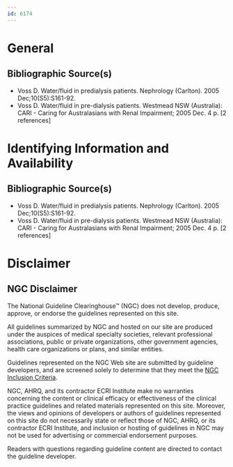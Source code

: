 ```yaml
---
id: 6174
---
```


# General

## Bibliographic Source(s)

- Voss D. Water/fluid in predialysis patients. Nephrology (Carlton). 2005 Dec;10(S5):S161-92.
- Voss D. Water/fluid in pre-dialysis patients. Westmead NSW (Australia): CARI - Caring for Australasians with Renal Impairment; 2005 Dec. 4 p. [2 references]

# Identifying Information and Availability

## Bibliographic Source(s)

- Voss D. Water/fluid in predialysis patients. Nephrology (Carlton). 2005 Dec;10(S5):S161-92.
- Voss D. Water/fluid in pre-dialysis patients. Westmead NSW (Australia): CARI - Caring for Australasians with Renal Impairment; 2005 Dec. 4 p. [2 references]

# Disclaimer

## NGC Disclaimer

The National Guideline Clearinghouse™ (NGC) does not develop, produce, approve, or endorse the guidelines represented on this site.

All guidelines summarized by NGC and hosted on our site are produced under the auspices of medical specialty societies, relevant professional associations, public or private organizations, other government agencies, health care organizations or plans, and similar entities.

Guidelines represented on the NGC Web site are submitted by guideline developers, and are screened solely to determine that they meet the [NGC Inclusion Criteria](/help-and-about/summaries/inclusion-criteria).

NGC, AHRQ, and its contractor ECRI Institute make no warranties concerning the content or clinical efficacy or effectiveness of the clinical practice guidelines and related materials represented on this site. Moreover, the views and opinions of developers or authors of guidelines represented on this site do not necessarily state or reflect those of NGC, AHRQ, or its contractor ECRI Institute, and inclusion or hosting of guidelines in NGC may not be used for advertising or commercial endorsement purposes.

Readers with questions regarding guideline content are directed to contact the guideline developer.

